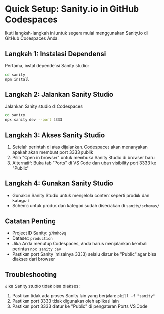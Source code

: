 # Quick Setup: Sanity.io in GitHub Codespaces

Ikuti langkah-langkah ini untuk segera mulai menggunakan Sanity.io di GitHub Codespaces Anda.

## Langkah 1: Instalasi Dependensi

Pertama, instal dependensi Sanity studio:

```bash
cd sanity
npm install
```

## Langkah 2: Jalankan Sanity Studio

Jalankan Sanity studio di Codespaces:

```bash
cd sanity
npx sanity dev --port 3333
```

## Langkah 3: Akses Sanity Studio

1. Setelah perintah di atas dijalankan, Codespaces akan menanyakan apakah akan membuat port 3333 publik
2. Pilih "Open in browser" untuk membuka Sanity Studio di browser baru
3. Alternatif: Buka tab "Ports" di VS Code dan ubah visibility port 3333 ke "Public"

## Langkah 4: Gunakan Sanity Studio

- Gunakan Sanity Studio untuk mengelola content seperti produk dan kategori
- Schema untuk produk dan kategori sudah disediakan di `sanity/schemas/`

## Catatan Penting

- Project ID Sanity: `g7h0ho9q`
- Dataset: `production`
- Jika Anda menutup Codespaces, Anda harus menjalankan kembali perintah `npx sanity dev`
- Pastikan port Sanity (misalnya 3333) selalu diatur ke "Public" agar bisa diakses dari browser

## Troubleshooting

Jika Sanity studio tidak bisa diakses:
1. Pastikan tidak ada proses Sanity lain yang berjalan: `pkill -f "sanity"`
2. Pastikan port 3333 tidak digunakan oleh aplikasi lain
3. Pastikan port 3333 diatur ke "Public" di pengaturan Ports VS Code